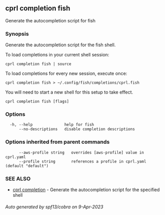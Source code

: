 ## cprl completion fish

Generate the autocompletion script for fish

### Synopsis

Generate the autocompletion script for the fish shell.

To load completions in your current shell session:

	cprl completion fish | source

To load completions for every new session, execute once:

	cprl completion fish > ~/.config/fish/completions/cprl.fish

You will need to start a new shell for this setup to take effect.


```
cprl completion fish [flags]
```

### Options

```
  -h, --help              help for fish
      --no-descriptions   disable completion descriptions
```

### Options inherited from parent commands

```
      --aws-profile string   overrides [aws-profile] value in cprl.yaml
      --profile string       references a profile in cprl.yaml (default "default")
```

### SEE ALSO

* [cprl completion](cprl_completion.md)	 - Generate the autocompletion script for the specified shell

###### Auto generated by spf13/cobra on 9-Apr-2023
